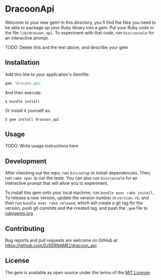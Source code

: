 # DracoonApi

Welcome to your new gem! In this directory, you'll find the files you need to be able to package up your Ruby library into a gem. Put your Ruby code in the file `lib/dracoon_api`. To experiment with that code, run `bin/console` for an interactive prompt.

TODO: Delete this and the text above, and describe your gem

## Installation

Add this line to your application's Gemfile:

```ruby
gem 'dracoon_api'
```

And then execute:

    $ bundle install

Or install it yourself as:

    $ gem install dracoon_api

## Usage

TODO: Write usage instructions here

## Development

After checking out the repo, run `bin/setup` to install dependencies. Then, run `rake spec` to run the tests. You can also run `bin/console` for an interactive prompt that will allow you to experiment.

To install this gem onto your local machine, run `bundle exec rake install`. To release a new version, update the version number in `version.rb`, and then run `bundle exec rake release`, which will create a git tag for the version, push git commits and the created tag, and push the `.gem` file to [rubygems.org](https://rubygems.org).

## Contributing

Bug reports and pull requests are welcome on GitHub at https://github.com/[USERNAME]/dracoon_api.

## License

The gem is available as open source under the terms of the [MIT License](https://opensource.org/licenses/MIT).

